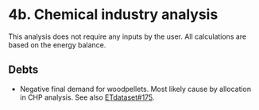 # 4b. Chemical industry analysis

This analysis does not require any inputs by the user. All calculations are based on the energy balance.


## Debts

- Negative final demand for woodpellets. Most likely cause by allocation in CHP analysis. See also [ETdataset#175](https://github.com/quintel/etdataset/issues/175).
